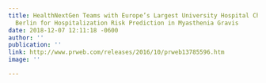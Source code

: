 ```yaml
---
title: HealthNextGen Teams with Europe’s Largest University Hospital Charité - Universitätsmedizin
  Berlin for Hospitalization Risk Prediction in Myasthenia Gravis
date: 2018-12-07 12:11:18 -0600
author: ''
publication: ''
link: http://www.prweb.com/releases/2016/10/prweb13785596.htm
image: ''

---
```

